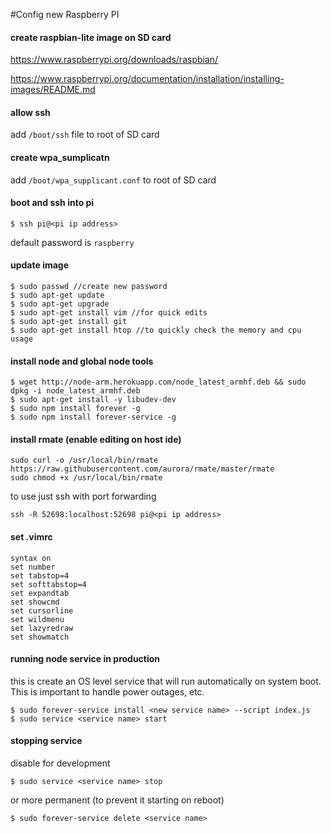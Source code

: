 #Config new Raspberry PI

#### create raspbian-lite image on SD card

https://www.raspberrypi.org/downloads/raspbian/

https://www.raspberrypi.org/documentation/installation/installing-images/README.md

#### allow ssh

add `/boot/ssh` file to root of SD card

#### create wpa_sumplicatn

add `/boot/wpa_supplicant.conf` to root of SD card

#### boot and ssh into pi

`$ ssh pi@<pi ip address>`

default password is `raspberry`


#### update image

```
$ sudo passwd //create new password
$ sudo apt-get update
$ sudo apt-get upgrade
$ sudo apt-get install vim //for quick edits
$ sudo apt-get install git
$ sudo apt-get install htop //to quickly check the memory and cpu usage
```

#### install node and global node tools

```
$ wget http://node-arm.herokuapp.com/node_latest_armhf.deb && sudo dpkg -i node_latest_armhf.deb
$ sudo apt-get install -y libudev-dev
$ sudo npm install forever -g
$ sudo npm install forever-service -g
```

#### install rmate (enable editing on host ide)

```
sudo curl -o /usr/local/bin/rmate https://raw.githubusercontent.com/aurora/rmate/master/rmate
sudo chmod +x /usr/local/bin/rmate
```

to use just ssh with port forwarding
```
ssh -R 52698:localhost:52698 pi@<pi ip address>
```

#### set .vimrc
```
syntax on
set number
set tabstop=4
set softtabstop=4
set expandtab
set showcmd
set cursorline
set wildmenu
set lazyredraw
set showmatch
```

#### running node service in production

this is create an OS level service that will run automatically on system boot. This is important to handle power outages, etc.

```
$ sudo forever-service install <new service name> --script index.js
$ sudo service <service name> start
```

#### stopping service

disable for development
```
$ sudo service <service name> stop
```
or more permanent (to prevent it starting on reboot)
```
$ sudo forever-service delete <service name>
```

